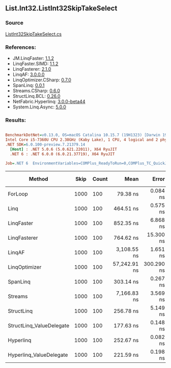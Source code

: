 ﻿## List.Int32.ListInt32SkipTakeSelect

### Source
[ListInt32SkipTakeSelect.cs](../LinqBenchmarks/List/Int32/ListInt32SkipTakeSelect.cs)

### References:
- JM.LinqFaster: [1.1.2](https://www.nuget.org/packages/JM.LinqFaster/1.1.2)
- LinqFaster.SIMD: [1.1.2](https://www.nuget.org/packages/LinqFaster.SIMD/1.0.3)
- LinqFasterer: [2.1.0](https://www.nuget.org/packages/LinqFasterer/2.1.0)
- LinqAF: [3.0.0.0](https://www.nuget.org/packages/LinqAF/3.0.0.0)
- LinqOptimizer.CSharp: [0.7.0](https://www.nuget.org/packages/LinqOptimizer.CSharp/0.7.0)
- SpanLinq: [0.0.1](https://www.nuget.org/packages/SpanLinq/0.0.1)
- Streams.CSharp: [0.6.0](https://www.nuget.org/packages/Streams.CSharp/0.6.0)
- StructLinq.BCL: [0.26.0](https://www.nuget.org/packages/StructLinq/0.26.0)
- NetFabric.Hyperlinq: [3.0.0-beta44](https://www.nuget.org/packages/NetFabric.Hyperlinq/3.0.0-beta44)
- System.Linq.Async: [5.0.0](https://www.nuget.org/packages/System.Linq.Async/5.0.0)

### Results:
``` ini

BenchmarkDotNet=v0.13.0, OS=macOS Catalina 10.15.7 (19H1323) [Darwin 19.6.0]
Intel Core i5-7360U CPU 2.30GHz (Kaby Lake), 1 CPU, 4 logical and 2 physical cores
.NET SDK=6.0.100-preview.7.21379.14
  [Host] : .NET 5.0.6 (5.0.621.22011), X64 RyuJIT
  .NET 6 : .NET 6.0.0 (6.0.21.37719), X64 RyuJIT

Job=.NET 6  EnvironmentVariables=COMPlus_ReadyToRun=0,COMPlus_TC_QuickJitForLoops=1,COMPlus_TieredPGO=1  Runtime=.NET 6.0  

```
|                   Method | Skip | Count |         Mean |      Error |     StdDev |       Median |          Ratio | RatioSD |   Gen 0 | Gen 1 | Gen 2 | Allocated |
|------------------------- |----- |------ |-------------:|-----------:|-----------:|-------------:|---------------:|--------:|--------:|------:|------:|----------:|
|                  ForLoop | 1000 |   100 |     79.38 ns |   0.084 ns |   0.078 ns |     79.36 ns |       baseline |         |       - |     - |     - |         - |
|                     Linq | 1000 |   100 |    464.51 ns |   0.575 ns |   0.480 ns |    464.35 ns |   5.85x slower |   0.01x |  0.0725 |     - |     - |     152 B |
|               LinqFaster | 1000 |   100 |    852.35 ns |   6.868 ns |   6.088 ns |    851.44 ns |  10.74x slower |   0.07x |  0.6542 |     - |     - |   1,368 B |
|             LinqFasterer | 1000 |   100 |    764.62 ns |  15.300 ns |  18.214 ns |    752.80 ns |   9.61x slower |   0.23x |  2.5311 |     - |     - |   5,304 B |
|                   LinqAF | 1000 |   100 |  3,108.55 ns |   1.651 ns |   1.463 ns |  3,108.57 ns |  39.16x slower |   0.04x |       - |     - |     - |         - |
|            LinqOptimizer | 1000 |   100 | 57,242.91 ns | 300.290 ns | 280.892 ns | 57,106.47 ns | 721.09x slower |   3.39x | 15.3809 |     - |     - |  32,273 B |
|                 SpanLinq | 1000 |   100 |    303.14 ns |   0.267 ns |   0.236 ns |    303.07 ns |   3.82x slower |   0.00x |       - |     - |     - |         - |
|                  Streams | 1000 |   100 |  7,166.83 ns |   3.569 ns |   3.164 ns |  7,165.40 ns |  90.27x slower |   0.10x |  0.4425 |     - |     - |     936 B |
|               StructLinq | 1000 |   100 |    256.78 ns |   5.149 ns |   5.057 ns |    254.47 ns |   3.24x slower |   0.06x |  0.0458 |     - |     - |      96 B |
| StructLinq_ValueDelegate | 1000 |   100 |    177.63 ns |   0.148 ns |   0.139 ns |    177.63 ns |   2.24x slower |   0.00x |       - |     - |     - |         - |
|                Hyperlinq | 1000 |   100 |    252.67 ns |   0.082 ns |   0.077 ns |    252.69 ns |   3.18x slower |   0.00x |       - |     - |     - |         - |
|  Hyperlinq_ValueDelegate | 1000 |   100 |    221.59 ns |   0.198 ns |   0.185 ns |    221.59 ns |   2.79x slower |   0.00x |       - |     - |     - |         - |
